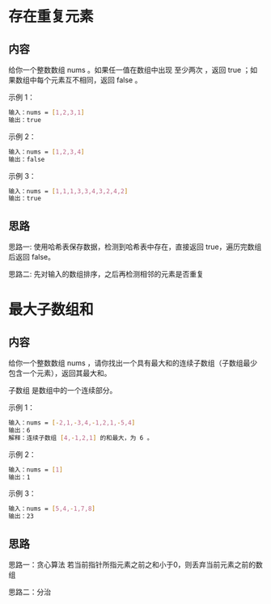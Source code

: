 # 存在重复元素

## 内容
给你一个整数数组 nums 。如果任一值在数组中出现 至少两次 ，返回 true ；如果数组中每个元素互不相同，返回 false 。


示例 1：
```bash
输入：nums = [1,2,3,1]
输出：true
```

示例 2：
```bash
输入：nums = [1,2,3,4]
输出：false
```
示例 3：
```bash
输入：nums = [1,1,1,3,3,4,3,2,4,2]
输出：true
```

## 思路
思路一: 
使用哈希表保存数据，检测到哈希表中存在，直接返回 true，遍历完数组后返回 false。

思路二:
先对输入的数组排序，之后再检测相邻的元素是否重复

# 最大子数组和
## 内容
给你一个整数数组 nums ，请你找出一个具有最大和的连续子数组（子数组最少包含一个元素），返回其最大和。

子数组 是数组中的一个连续部分。



示例 1：
```bash
输入：nums = [-2,1,-3,4,-1,2,1,-5,4]
输出：6
解释：连续子数组 [4,-1,2,1] 的和最大，为 6 。
```
示例 2：
```bash
输入：nums = [1]
输出：1
```
示例 3：
```bash
输入：nums = [5,4,-1,7,8]
输出：23
```

## 思路
思路一：贪心算法 
若当前指针所指元素之前之和小于0，则丢弃当前元素之前的数组

思路二：分治

